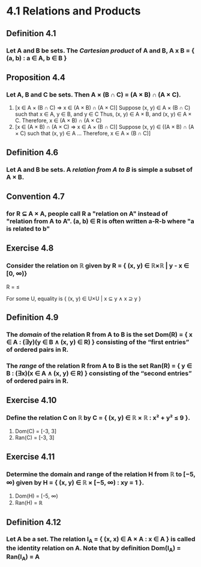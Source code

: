 # 4.1 Relations and Products

## Definition 4.1
### Let A and B be sets. The _Cartesian product_ of A and B, A x B = { (a, b) : a ∈ A, b ∈ B }

## Proposition 4.4
### Let A, B and C be sets. Then A × (B ∩ C) = (A × B) ∩ (A × C).
1. [x ∈ A × (B ∩ C) ⇒ x ∈ (A × B) ∩ (A × C)]
    Suppose (x, y) ∈ A × (B ∩ C) such that x ∈ A, y ∈ B, and y ∈ C
    Thus, (x, y) ∈ A × B, and (x, y) ∈ A × C.
    Therefore, x ∈ (A × B) ∩ (A × C)
2. [x ∈ (A × B) ∩ (A × C) ⇒ x ∈ A × (B ∩ C)]
    Suppose (x, y) ∈ ((A × B) ∩ (A × C) such that (x, y) ∈ A 
    ...
    Therefore, x ∈ A × (B ∩ C)]


## Definition 4.6
### Let A and B be sets. A _relation from A to B_ is simple a subset of A × B.

## Convention 4.7
### for R ⊆ A × A, people call R a "relation on A" instead of "relation from A to A". (a, b) ∈ R is often written a-R-b where "a is related to b"

## Exercise 4.8
### Consider the relation on ℝ given by R = { (x, y) ∈ ℝ×ℝ | y - x ∈ [0, ∞)}
R = ≤

For some U, equality is { (x, y) ∈ U×U | x ⊆ y ∧ x ⊇ y }

## Definition 4.9
### The _domain_ of the relation R from A to B is the set Dom(R) = { x ∈ A : (∃y)(y ∈ B ∧ (x, y) ∈ R) } consisting of the “first entries” of ordered pairs in R.
### The _range_ of the relation R from A to B is the set Ran(R) = { y ∈ B : (∃x)(x ∈ A ∧ (x, y) ∈ R) } consisting of the “second entries” of ordered pairs in R.

## Exercise 4.10
### Define the relation C on ℝ by C = { (x, y) ∈ ℝ × ℝ : x² + y² ≤ 9 }.
1. Dom(C) = [-3, 3]
2. Ran(C) = [-3, 3]

## Exercise 4.11
### Determine the domain and range of the relation H from ℝ to [−5, ∞) given by H = { (x, y) ∈ ℝ × [−5, ∞) : xy = 1 }.
1. Dom(H) = [-5, ∞)
2. Ran(H) = ℝ

## Definition 4.12
### Let A be a set. The relation I<sub>A</sub> = { (x, x) ∈ A × A : x ∈ A } is called the identity relation on A. Note that by definition Dom(I<sub>A</sub>) = Ran(I<sub>A</sub>) = A

